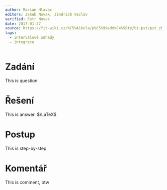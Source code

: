 ```yaml
---
author: Marian Hlavac
editors: Jakub Novak, Jindrich Vaclav
verified: Petr Novak
date: 2017-01-27
source: https://fit-wiki.cz/%C5%A1kola/p%C5%99edm%C4%9Bty/bi-pst/pst_zkou%C5%A1ka_2016-01-13
tags:
  - intervalové odhady
  - integrace
---
```


# Zadání

This is question

# Řešení

This is answer. $\LaTeX$

# Postup

This is step-by-step

# Komentář

This is comment, btw
